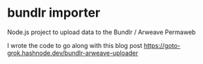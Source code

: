 # bundlr importer

Node.js project to upload data to the Bundlr / Arweave Permaweb

I wrote the code to go along with this blog post
https://goto-grok.hashnode.dev/bundlr-arweave-uploader
